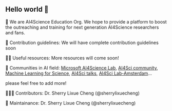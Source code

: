 ## Hello world 👋

🤖 We are AI4Science Education Org. We hope to provide a platform to boost the outreaching and training for next generation AI4Science researchers and fans.

🌈 Contribution guidelines: We will have complete contribution guidelines soon

👩‍💻 Useful resources: More resources will come soon! 

📃 Communities in AI field: [Microsoft AI4Science Lab](https://www.microsoft.com/en-us/research/lab/microsoft-research-ai4science/), [AI4Sci community](https://ai4sciencecommunity.github.io/), [Machine Learning for Science](https://ml4sci.lbl.gov/), [AI4Sci talks](https://ai4sciencetalks.github.io/), [AI4Sci Lab-Amsterdam](https://ai4science-amsterdam.github.io)...

please feel free to add more!

🙋🏻‍♀️ Contributors: Dr. Sherry Lixue Cheng (@sherrylixuecheng)

🚧 Maintainance: Dr. Sherry Lixue Cheng (@sherrylixuecheng)
